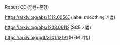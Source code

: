 Robust CE (영빈+준형)



https://arxiv.org/abs/1512.00567 (label smoothing 기법)

https://arxiv.org/abs/1908.06112 (SCE 기법)

https://arxiv.org/pdf/2501.12191 (HEM 기법)
